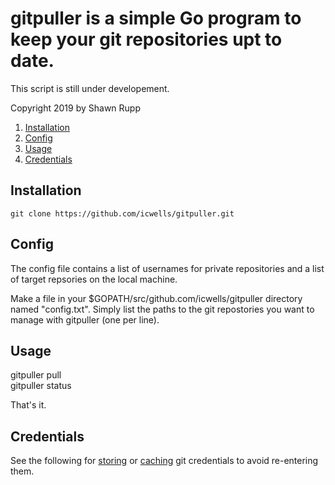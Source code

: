 # gitpuller is a simple Go program to keep your git repositories upt to date.  
This script is still under developement.  

Copyright 2019 by Shawn Rupp

1. [Installation](#installation)  
2. [Config](#config)
3. [Usage](#usage)  
4. [Credentials](#credentials)  


## Installation  

	git clone https://github.com/icwells/gitpuller.git  

## Config  
The config file contains a list of usernames for private repositories and a list of target repsories on the local machine.  

Make a file in your $GOPATH/src/github.com/icwells/gitpuller directory named "config.txt". Simply list the paths to the 
git repostories you want to manage with gitpuller (one per line).

## Usage  
gitpuller pull  
gitpuller status  

That's it.  

## Credentials  
See the following for [storing](https://git-scm.com/docs/git-credential-store) or [caching](https://git-scm.com/docs/git-credential-cache) git credentials to avoid re-entering them.  
